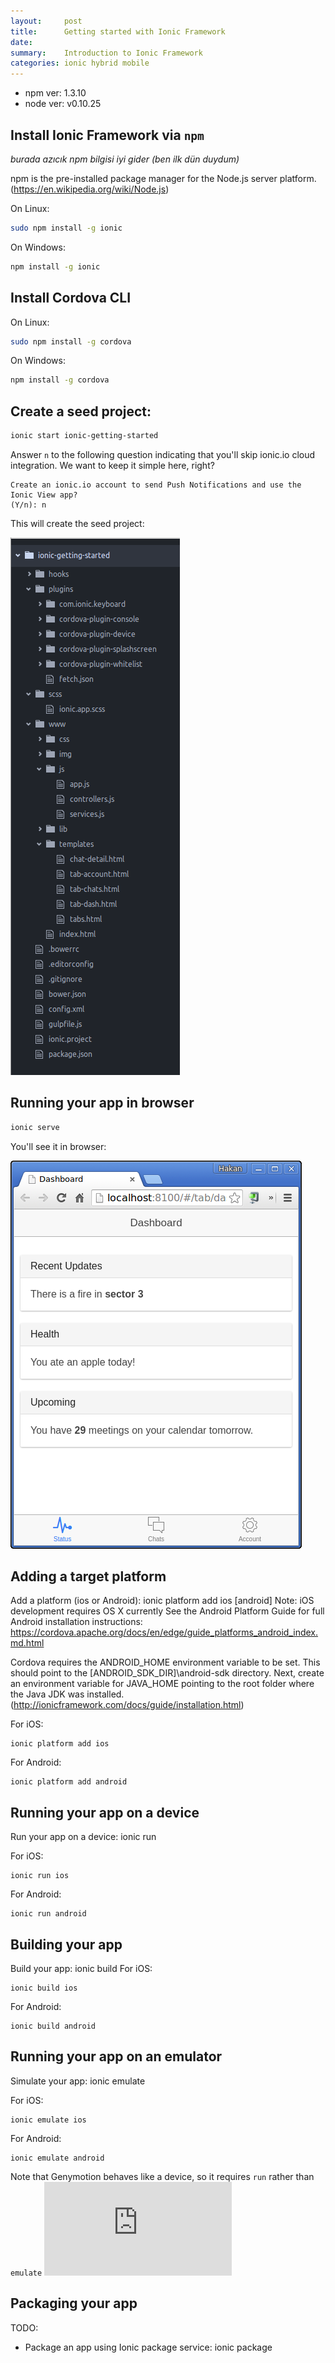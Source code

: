 ```yaml
---
layout:     post
title:      Getting started with Ionic Framework
date:
summary:    Introduction to Ionic Framework
categories: ionic hybrid mobile
---
```


- npm ver: 1.3.10
- node ver: v0.10.25


 Install Ionic Framework via `npm`
 ---
 
*burada azıcık npm bilgisi iyi gider (ben ilk dün duydum)*

npm is the pre-installed package manager for the Node.js server platform. (https://en.wikipedia.org/wiki/Node.js)

On Linux:
```bash
sudo npm install -g ionic
```

On Windows:
```bash
npm install -g ionic
```

Install Cordova CLI
---

On Linux:
```bash
sudo npm install -g cordova
```

On Windows:
```cmd
npm install -g cordova
```
Create a seed project:
---

```bash
ionic start ionic-getting-started
```

Answer `n` to the following question indicating that you'll skip ionic.io cloud integration. We want to keep it simple here, right?

```
Create an ionic.io account to send Push Notifications and use the Ionic View app?
(Y/n): n
```
This will create the seed project:

<!--
![Ionic seed project]({{ site.url }}/assets/Screenshot-2015-09-09.png)
-->
![Ionic seed project](../assets/Screenshot-2015-09-09.png)


Running your app in browser
---

```bash
ionic serve
```

You'll see it in browser:

<!--
![Project running in browser]({{ site.url }}/assets/Screenshot-2015-09-09-2.png)
-->
![Project running in browser](../assets/Screenshot-2015-09-09-2.png)

Adding a target platform
---
Add a platform (ios or Android): ionic platform add ios [android]
  Note: iOS development requires OS X currently
  See the Android Platform Guide for full Android installation instructions:
  https://cordova.apache.org/docs/en/edge/guide_platforms_android_index.md.html

Cordova requires the ANDROID_HOME environment variable to be set. This should point to the [ANDROID_SDK_DIR]\android-sdk directory. Next, create an environment variable for JAVA_HOME pointing to the root folder where the Java JDK was installed. 
(http://ionicframework.com/docs/guide/installation.html)

For iOS:
```
ionic platform add ios
```
For Android:
```
ionic platform add android
```

Running your app on a device
---
Run your app on a device: ionic run <PLATFORM>

For iOS:
```
ionic run ios
```
For Android:
```
ionic run android
```

Building your app
---
Build your app: ionic build <PLATFORM>
For iOS:
```
ionic build ios
```
For Android:
```
ionic build android
```

Running your app on an emulator
---
Simulate your app: ionic emulate <PLATFORM>

For iOS:
```
ionic emulate ios
```
For Android:
```
ionic emulate android
```
Note that Genymotion behaves like a device, so it requires `run` rather than `emulate`
![ref bulundu](http://ionicframework.com/docs/guide/installation.html)

Packaging your app
---
TODO:
* Package an app using Ionic package service: ionic package <MODE> <PLATFORM>

